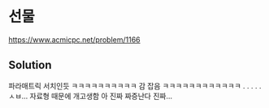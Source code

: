 # 선물
https://www.acmicpc.net/problem/1166

## Solution
파라매트릭 서치인듯 ㅋㅋㅋㅋㅋㅋㅋㅋㅋㅋ 감 잡음 ㅋㅋㅋㅋㅋㅋㅋㅋㅋㅋㅋㅋ
.
.
.
.
.
ㅅㅂ... 자료형 때문에 개고생함 아 진짜 짜증난다 진짜...